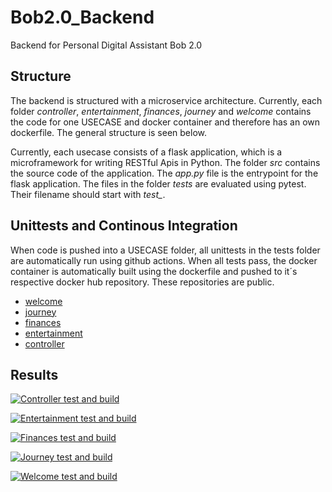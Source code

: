 # Bob2.0_Backend
Backend for Personal Digital Assistant Bob 2.0

## Structure

The backend is structured with a microservice architecture. Currently, each folder *controller*, *entertainment*, *finances*, *journey* and *welcome* 
contains the code for one USECASE and docker container and therefore has an own dockerfile. The general structure is seen below.                                                                                    
     
Currently, each usecase consists of a flask application, which is a microframework for writing RESTful Apis in Python. The folder *src* contains the source code of the application. The *app.py* file is the entrypoint for the flask application. The files in the folder *tests* are evaluated using pytest. Their filename should start with *test_*. 

## Unittests and Continous Integration

When code is pushed into a USECASE folder, all unittests in the tests folder are automatically run using github actions. When all tests pass, the docker container 
is automatically built using the dockerfile and pushed to it´s respective docker hub repository. These repositories are public.

* [welcome](https://hub.docker.com/repository/docker/1646552/welcome)
* [journey](https://hub.docker.com/repository/docker/1646552/journey)
* [finances](https://hub.docker.com/repository/docker/1646552/finances)
* [entertainment](https://hub.docker.com/repository/docker/1646552/entertainment)
* [controller](https://hub.docker.com/repository/docker/1646552/controller)

## Results

[![Controller test and build](https://github.com/n1klasD/Bob2.0_Backend/actions/workflows/controller_test_build.yml/badge.svg)](https://github.com/n1klasD/Bob2.0_Backend/actions/workflows/controller_test_build.yml)

[![Entertainment test and build](https://github.com/n1klasD/Bob2.0_Backend/actions/workflows/entertainment_test_build.yml/badge.svg)](https://github.com/n1klasD/Bob2.0_Backend/actions/workflows/entertainment_test_build.yml)

[![Finances test and build](https://github.com/n1klasD/Bob2.0_Backend/actions/workflows/finances_test_build%20copy.yml/badge.svg)](https://github.com/n1klasD/Bob2.0_Backend/actions/workflows/finances_test_build%20copy.yml)

[![Journey test and build](https://github.com/n1klasD/Bob2.0_Backend/actions/workflows/journey_test_build.yml/badge.svg)](https://github.com/n1klasD/Bob2.0_Backend/actions/workflows/journey_test_build.yml)

[![Welcome test and build](https://github.com/n1klasD/Bob2.0_Backend/actions/workflows/welcome_test_build.yml/badge.svg)](https://github.com/n1klasD/Bob2.0_Backend/actions/workflows/welcome_test_build.yml)
